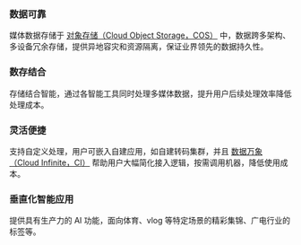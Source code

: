### 数据可靠

媒体数据存储于 [对象存储（Cloud Object Storage，COS）](https://cloud.tencent.com/document/product/436/41283) 中，数据跨多架构、多设备冗余存储，提供异地容灾和资源隔离，保证业界领先的数据持久性。

### 数存结合
存储结合智能，通过各智能工具同时处理多媒体数据，提升用户后续处理效率降低处理成本。

### 灵活便捷
支持自定义处理，用户可嵌入自建应用，如自建转码集群，并且 [数据万象（Cloud Infinite，CI）](https://cloud.tencent.com/document/product/460) 帮助用户大幅简化接入逻辑，按需调用机器，降低使用成本。

### 垂直化智能应用
提供具有生产力的 AI 功能，面向体育、vlog 等特定场景的精彩集锦、广电行业的标签等。


